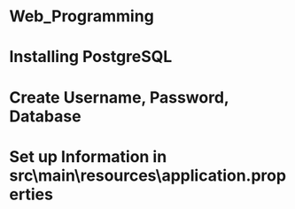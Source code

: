 # Web_Programming

# Installing PostgreSQL
# Create Username, Password, Database
# Set up Information in src\main\resources\application.properties
